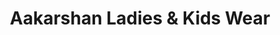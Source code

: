 ---
title: "Aakarshan Ladies & Kids Wear"
url: /hyderabad/aakarshan-ladies-und-kids-wear/
shop: Kleidung
---